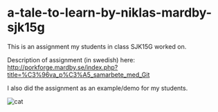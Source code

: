 # a-tale-to-learn-by-niklas-mardby-sjk15g
This is an assignment my students in class SJK15G worked on.

Description of assignment (in swedish) here: http://porkforge.mardby.se/index.php?title=%C3%96va_p%C3%A5_samarbete_med_Git

I also did the assignment as an example/demo for my students.

![cat](http://pngimg.com/uploads/cat/cat_PNG1631.png)
